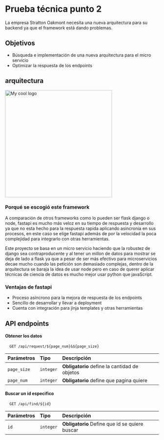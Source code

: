 
# Prueba técnica punto 2
 
La empresa Stratton Oakmont necesita una nueva arquitectura para su backend ya que el framework está dando problemas. 
 
## Objetivos 
 - Búsqueda e implementación de una nueva arquitectura para el micro servicio
 - Optimizar la respuesta de los endpoints
 
## arquitectura
<img src="C:\Users\feder\Desktop\fastApitest\arquitectura.jpeg" alt="My cool logo" width="350" height="350"/>
 
### Porqué se escogió este framework
 
A comparación de otros frameworks como lo pueden ser flask django o node, fastapi es mucho más veloz en su tiempo de respuesta y desarrollo ya que no esta hecho para la respuesta rapida aplicando asincronia en sus procesos, en este caso se elige fastapi además de por la velocidad la poca complejidad para integrarlo con otras herramientas. 
 
Este proyecto se basa en un micro servicio haciendo que la robustez de django sea contraproducente y al tener un millon de datos para mostrar se deja de lado a flask ya que a pesar de ser más efectivo para microservicios decae mucho cuando las petición son demasiado complejas, dentro de la arquitectura se baraja la idea de usar node pero en caso de querer aplicar técnicas de ciencia de datos es mucho mejor usar python que javaScript.
 
### Ventajas de fastapi 
- Proceso asíncrono para la mejora de respuesta de los endpoints 
- Sencillo de desarrollar y llevar a deployment
- Cuenta con integración para jinja templates y otras herramientas 
 
## API endpoints
 
#### Obtener los datos
 
```http
  GET /api/request/${page_num}&${page_size}
```
 
| Parámetros  | Tipo      | Descripción                                   |
|:------------|:----------|:----------------------------------------------|
| `page_size` | `integer` | **Obligatorio** define la cantidad de objetos |
| `page_num`  | `integer` | **Obligatorio** define que pagina quiere      |
 
#### Buscar un id especifico
 
```http
  GET /api/find/${id}
```
 
| Parámetros | Tipo      | Descripción                                    |
|:-----------|:----------|:-----------------------------------------------|
| `id`       | `integer` | **Obligatorio** Define que id se quiere buscar |
 
